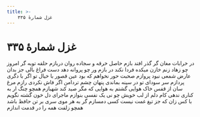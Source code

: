 ```yaml
---
title: >-
    غزل شمارهٔ ۳۳۵
---
```

# غزل شمارهٔ ۳۳۵

در خرابات مغان گر گذر افتد بازم
حاصل خرقه و سجاده روان دربازم
حلقه توبه گر امروز چو زهاد زنم
خازن میکده فردا نکند در بازم
ور چو پروانه دهد دست فراغ بالی
جز بدان عارض شمعی نبود پروازم
صحبت حور نخواهم که بود عین قصور
با خیال تو اگر با دگری پردازم
سر سودای تو در سینه بماندی پنهان
چشم تردامن اگر فاش نکردی رازم
مرغ سان از قفس خاک هوایی گشتم
به هوایی که مگر صید کند شهبازم
همچو چنگ ار به کناری ندهی کام دلم
از لب خویش چو نی یک نفسی بنوازم
ماجرای دل خون گشته نگویم با کس
زان که جز تیغ غمت نیست کسی دمسازم
گر به هر موی سری بر تن حافظ باشد
همچو زلفت همه را در قدمت اندازم
